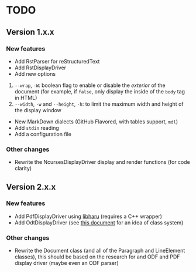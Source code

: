 # TODO

## Version 1.x.x

### New features

* Add RstParser for reStructuredText
* Add RstDisplayDriver
* Add new options
1) `--wrap`, `-W`: boolean flag to enable or disable the *exterior* of 
the document (for example, if `false`, only display the inside of the
`body` tag in HTML)
2) `--width`, `-w` and `--height`, `-h`: to limit the maximum width and height
of the display window
* New MarkDown dialects (GitHub Flavored, with tables support, `mdl`)
* Add `stdin` reading
* Add a configuration file

### Other changes

* Rewrite the NcursesDisplayDriver display and render functions (for code clarity)

## Version 2.x.x

### New features

* Add PdfDisplayDriver using [libharu](https://github.com/libharu/libharu) 
(requires a C++ wrapper)
* Add OdtDisplayDriver (see 
[this document](http://books.evc-cit.info/odbook/book.html) for an idea of 
class system)

### Other changes

* Rewrite the Document class (and all of the Paragraph and LineElement classes),
this should be based on the research for and ODF and PDF display driver (maybe
even an ODF parser)

